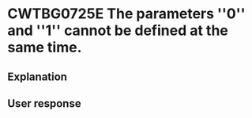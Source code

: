 # CWTBG0725E The parameters ''0'' and ''1'' cannot be defined at the same time.

## Explanation

## User response